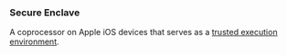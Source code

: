 ### Secure Enclave

<p class="c8"><span>A coprocessor on Apple iOS devices that serves as a </span><span class="c2"><a class="c3" href="#h.rsly6bxjqeg5">trusted execution environment</a></span><span class="c0">.</span></p>